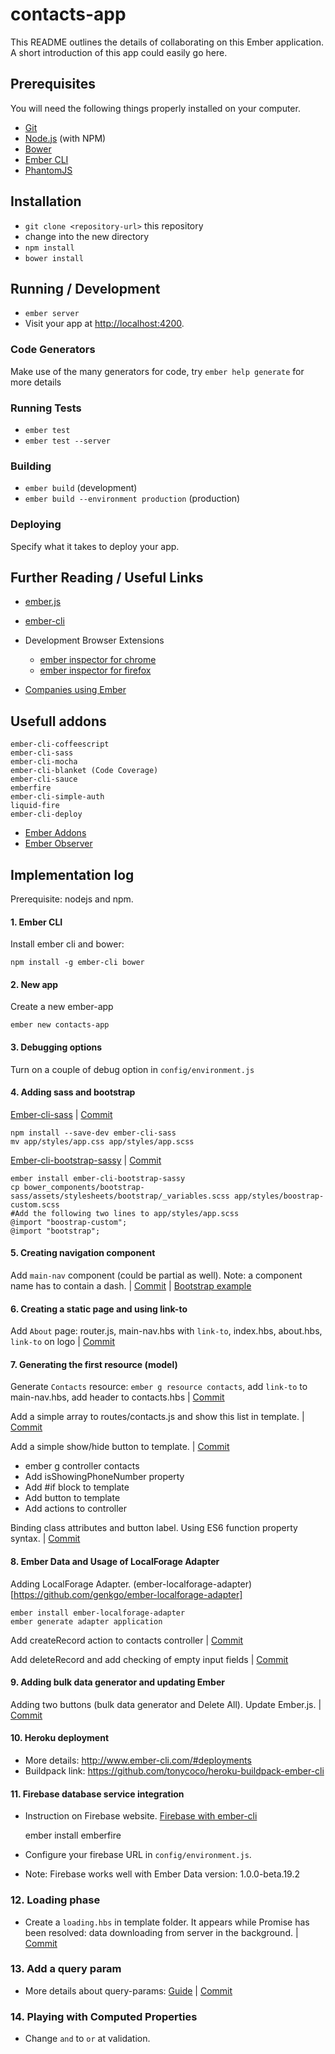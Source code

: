 # contacts-app

This README outlines the details of collaborating on this Ember application.
A short introduction of this app could easily go here.

## Prerequisites

You will need the following things properly installed on your computer.

* [Git](http://git-scm.com/)
* [Node.js](http://nodejs.org/) (with NPM)
* [Bower](http://bower.io/)
* [Ember CLI](http://www.ember-cli.com/)
* [PhantomJS](http://phantomjs.org/)

## Installation

* `git clone <repository-url>` this repository
* change into the new directory
* `npm install`
* `bower install`

## Running / Development

* `ember server`
* Visit your app at [http://localhost:4200](http://localhost:4200).

### Code Generators

Make use of the many generators for code, try `ember help generate` for more details

### Running Tests

* `ember test`
* `ember test --server`

### Building

* `ember build` (development)
* `ember build --environment production` (production)

### Deploying

Specify what it takes to deploy your app.

## Further Reading / Useful Links

* [ember.js](http://emberjs.com/)
* [ember-cli](http://www.ember-cli.com/)
* Development Browser Extensions
  * [ember inspector for chrome](https://chrome.google.com/webstore/detail/ember-inspector/bmdblncegkenkacieihfhpjfppoconhi)
  * [ember inspector for firefox](https://addons.mozilla.org/en-US/firefox/addon/ember-inspector/)

* [Companies using Ember](http://brewhouse.io/images/posts/2015/05/companies.png)

## Usefull addons

    ember-cli-coffeescript
    ember-cli-sass
    ember-cli-mocha
    ember-cli-blanket (Code Coverage)
    ember-cli-sauce
    emberfire
    ember-cli-simple-auth
    liquid-fire
    ember-cli-deploy

* [Ember Addons](www.emberaddons.com)
* [Ember Observer](www.emberobserver.com)
    

## Implementation log

Prerequisite: nodejs and npm.
  
#### 1. Ember CLI

Install ember cli and bower:

    npm install -g ember-cli bower

#### 2. New app

Create a new ember-app

    ember new contacts-app

#### 3. Debugging options

Turn on a couple of debug option in `config/environment.js`

#### 4. Adding sass and bootstrap

[Ember-cli-sass](https://github.com/aexmachina/ember-cli-sass) | [Commit](https://github.com/szines/contacts-app-client/commit/9e04f9b71d76756907920ad0ad9df2878b5982a1)

    npm install --save-dev ember-cli-sass
    mv app/styles/app.css app/styles/app.scss

[Ember-cli-bootstrap-sassy](https://github.com/lifegadget/ember-cli-bootstrap-sassy) | [Commit](https://github.com/szines/contacts-app-client/commit/487da30d9a32134e8078ea7a41ae233d59f96b57)

    ember install ember-cli-bootstrap-sassy
    cp bower_components/bootstrap-sass/assets/stylesheets/bootstrap/_variables.scss app/styles/boostrap-custom.scss
    #Add the following two lines to app/styles/app.scss
    @import "boostrap-custom";
    @import "bootstrap";

#### 5. Creating navigation component

Add `main-nav` component (could be partial as well). Note: a component name has to contain a dash. | [Commit](https://github.com/szines/contacts-app-client/commit/101629f49533b764153ccfad09f272e2e93bcc53) | [Bootstrap example](http://getbootstrap.com/examples/navbar-static-top/)
  
#### 6. Creating a static page and using link-to

Add `About` page: router.js, main-nav.hbs with `link-to`, index.hbs, about.hbs, `link-to` on logo | [Commit](https://github.com/szines/contacts-app-client/commit/7cdb33bdd1605df6ef646c69d68a4fcf71d081c3)

#### 7. Generating the first resource (model)

Generate `Contacts` resource: `ember g resource contacts`, add `link-to` to main-nav.hbs, add header to contacts.hbs | [Commit](https://github.com/szines/contacts-app-client/commit/6f0439e2c1d710910ab8401827079be0f3e21fca)

Add a simple array to routes/contacts.js and show this list in template. | [Commit](https://github.com/szines/contacts-app-client/commit/7bf95eca6e555efd17caf76804aab92a4ce0c989)

Add a simple show/hide button to template. | [Commit](https://github.com/szines/contacts-app-client/commit/f49c41b1ebe6005657bfb59470cf593f08034aee)

* ember g controller contacts
* Add isShowingPhoneNumber property
* Add #if block to template
* Add button to template
* Add actions to controller

Binding class attributes and button label. Using ES6 function property syntax. | [Commit](https://github.com/szines/contacts-app-client/commit/53686f18b89df1a6bac506fd0f01bcb7b7ef2b5f)

#### 8. Ember Data and Usage of LocalForage Adapter

Adding LocalForage Adapter. (ember-localforage-adapter)[https://github.com/genkgo/ember-localforage-adapter]

    ember install ember-localforage-adapter
    ember generate adapter application

Add createRecord action to contacts controller | [Commit](https://github.com/szines/contacts-app-client/commit/30a4f2f204b29a46d74410d1330b81f173e2c643)

Add deleteRecord and add checking of empty input fields | [Commit](https://github.com/szines/contacts-app-client/commit/278b09969554f63cf727b844ecc8a341150a0d5e)

#### 9. Adding bulk data generator and updating Ember

Adding two buttons (bulk data generator and Delete All). Update Ember.js. | [Commit](https://github.com/szines/contacts-app-client/commit/9633a42d609d96044a5c70b57a2e6c1318984ace)

#### 10. Heroku deployment

* More details: http://www.ember-cli.com/#deployments
* Buildpack link: https://github.com/tonycoco/heroku-buildpack-ember-cli

#### 11. Firebase database service integration

* Instruction on Firebase website. [Firebase with ember-cli](https://www.firebase.com/docs/web/libraries/ember/guide.html)


    ember install emberfire

    
* Configure your firebase URL in `config/environment.js`.

* Note: Firebase works well with Ember Data version: 1.0.0-beta.19.2

### 12. Loading phase

* Create a `loading.hbs` in template folder. It appears while Promise has been resolved: data downloading from server in the background. | [Commit](https://github.com/szines/contacts-app-client/commit/f9fe701bf1a21bc8fa7409e5702ca8b2df9b1cc2)

### 13. Add a query param

* More details about query-params: [Guide](http://guides.emberjs.com/v1.12.0/routing/query-params/) | [Commit](https://github.com/szines/contacts-app-client/commit/666a8cccd53f72ba1edf3631699d3d3fa075c041)

### 14. Playing with Computed Properties

* Change `and` to `or` at validation.

